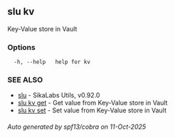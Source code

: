 ## slu kv

Key-Value store in Vault

### Options

```
  -h, --help   help for kv
```

### SEE ALSO

* [slu](slu.md)	 - SikaLabs Utils, v0.92.0
* [slu kv get](slu_kv_get.md)	 - Get value from Key-Value store in Vault
* [slu kv set](slu_kv_set.md)	 - Set value from Key-Value store in Vault

###### Auto generated by spf13/cobra on 11-Oct-2025
